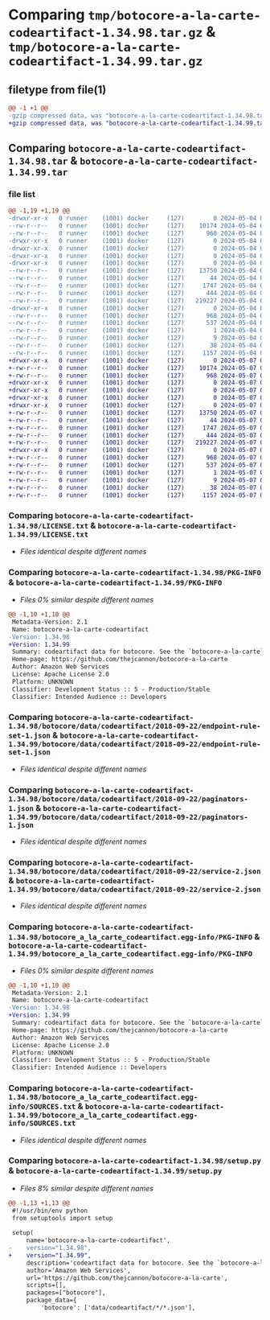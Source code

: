 # Comparing `tmp/botocore-a-la-carte-codeartifact-1.34.98.tar.gz` & `tmp/botocore-a-la-carte-codeartifact-1.34.99.tar.gz`

## filetype from file(1)

```diff
@@ -1 +1 @@
-gzip compressed data, was "botocore-a-la-carte-codeartifact-1.34.98.tar", last modified: Sat May  4 01:01:21 2024, max compression
+gzip compressed data, was "botocore-a-la-carte-codeartifact-1.34.99.tar", last modified: Tue May  7 01:02:23 2024, max compression
```

## Comparing `botocore-a-la-carte-codeartifact-1.34.98.tar` & `botocore-a-la-carte-codeartifact-1.34.99.tar`

### file list

```diff
@@ -1,19 +1,19 @@
-drwxr-xr-x   0 runner    (1001) docker     (127)        0 2024-05-04 01:01:21.286092 botocore-a-la-carte-codeartifact-1.34.98/
--rw-r--r--   0 runner    (1001) docker     (127)    10174 2024-05-04 01:01:21.000000 botocore-a-la-carte-codeartifact-1.34.98/LICENSE.txt
--rw-r--r--   0 runner    (1001) docker     (127)      968 2024-05-04 01:01:21.286092 botocore-a-la-carte-codeartifact-1.34.98/PKG-INFO
-drwxr-xr-x   0 runner    (1001) docker     (127)        0 2024-05-04 01:01:21.286092 botocore-a-la-carte-codeartifact-1.34.98/botocore/
-drwxr-xr-x   0 runner    (1001) docker     (127)        0 2024-05-04 01:01:21.286092 botocore-a-la-carte-codeartifact-1.34.98/botocore/data/
-drwxr-xr-x   0 runner    (1001) docker     (127)        0 2024-05-04 01:01:21.286092 botocore-a-la-carte-codeartifact-1.34.98/botocore/data/codeartifact/
-drwxr-xr-x   0 runner    (1001) docker     (127)        0 2024-05-04 01:01:21.286092 botocore-a-la-carte-codeartifact-1.34.98/botocore/data/codeartifact/2018-09-22/
--rw-r--r--   0 runner    (1001) docker     (127)    13750 2024-05-04 01:01:11.000000 botocore-a-la-carte-codeartifact-1.34.98/botocore/data/codeartifact/2018-09-22/endpoint-rule-set-1.json
--rw-r--r--   0 runner    (1001) docker     (127)       44 2024-05-04 01:01:11.000000 botocore-a-la-carte-codeartifact-1.34.98/botocore/data/codeartifact/2018-09-22/examples-1.json
--rw-r--r--   0 runner    (1001) docker     (127)     1747 2024-05-04 01:01:11.000000 botocore-a-la-carte-codeartifact-1.34.98/botocore/data/codeartifact/2018-09-22/paginators-1.json
--rw-r--r--   0 runner    (1001) docker     (127)      444 2024-05-04 01:01:11.000000 botocore-a-la-carte-codeartifact-1.34.98/botocore/data/codeartifact/2018-09-22/paginators-1.sdk-extras.json
--rw-r--r--   0 runner    (1001) docker     (127)   219227 2024-05-04 01:01:11.000000 botocore-a-la-carte-codeartifact-1.34.98/botocore/data/codeartifact/2018-09-22/service-2.json
-drwxr-xr-x   0 runner    (1001) docker     (127)        0 2024-05-04 01:01:21.286092 botocore-a-la-carte-codeartifact-1.34.98/botocore_a_la_carte_codeartifact.egg-info/
--rw-r--r--   0 runner    (1001) docker     (127)      968 2024-05-04 01:01:21.000000 botocore-a-la-carte-codeartifact-1.34.98/botocore_a_la_carte_codeartifact.egg-info/PKG-INFO
--rw-r--r--   0 runner    (1001) docker     (127)      537 2024-05-04 01:01:21.000000 botocore-a-la-carte-codeartifact-1.34.98/botocore_a_la_carte_codeartifact.egg-info/SOURCES.txt
--rw-r--r--   0 runner    (1001) docker     (127)        1 2024-05-04 01:01:21.000000 botocore-a-la-carte-codeartifact-1.34.98/botocore_a_la_carte_codeartifact.egg-info/dependency_links.txt
--rw-r--r--   0 runner    (1001) docker     (127)        9 2024-05-04 01:01:21.000000 botocore-a-la-carte-codeartifact-1.34.98/botocore_a_la_carte_codeartifact.egg-info/top_level.txt
--rw-r--r--   0 runner    (1001) docker     (127)       38 2024-05-04 01:01:21.286092 botocore-a-la-carte-codeartifact-1.34.98/setup.cfg
--rw-r--r--   0 runner    (1001) docker     (127)     1157 2024-05-04 01:01:21.000000 botocore-a-la-carte-codeartifact-1.34.98/setup.py
+drwxr-xr-x   0 runner    (1001) docker     (127)        0 2024-05-07 01:02:23.364102 botocore-a-la-carte-codeartifact-1.34.99/
+-rw-r--r--   0 runner    (1001) docker     (127)    10174 2024-05-07 01:02:23.000000 botocore-a-la-carte-codeartifact-1.34.99/LICENSE.txt
+-rw-r--r--   0 runner    (1001) docker     (127)      968 2024-05-07 01:02:23.364102 botocore-a-la-carte-codeartifact-1.34.99/PKG-INFO
+drwxr-xr-x   0 runner    (1001) docker     (127)        0 2024-05-07 01:02:23.360102 botocore-a-la-carte-codeartifact-1.34.99/botocore/
+drwxr-xr-x   0 runner    (1001) docker     (127)        0 2024-05-07 01:02:23.360102 botocore-a-la-carte-codeartifact-1.34.99/botocore/data/
+drwxr-xr-x   0 runner    (1001) docker     (127)        0 2024-05-07 01:02:23.360102 botocore-a-la-carte-codeartifact-1.34.99/botocore/data/codeartifact/
+drwxr-xr-x   0 runner    (1001) docker     (127)        0 2024-05-07 01:02:23.364102 botocore-a-la-carte-codeartifact-1.34.99/botocore/data/codeartifact/2018-09-22/
+-rw-r--r--   0 runner    (1001) docker     (127)    13750 2024-05-07 01:02:10.000000 botocore-a-la-carte-codeartifact-1.34.99/botocore/data/codeartifact/2018-09-22/endpoint-rule-set-1.json
+-rw-r--r--   0 runner    (1001) docker     (127)       44 2024-05-07 01:02:10.000000 botocore-a-la-carte-codeartifact-1.34.99/botocore/data/codeartifact/2018-09-22/examples-1.json
+-rw-r--r--   0 runner    (1001) docker     (127)     1747 2024-05-07 01:02:10.000000 botocore-a-la-carte-codeartifact-1.34.99/botocore/data/codeartifact/2018-09-22/paginators-1.json
+-rw-r--r--   0 runner    (1001) docker     (127)      444 2024-05-07 01:02:10.000000 botocore-a-la-carte-codeartifact-1.34.99/botocore/data/codeartifact/2018-09-22/paginators-1.sdk-extras.json
+-rw-r--r--   0 runner    (1001) docker     (127)   219227 2024-05-07 01:02:10.000000 botocore-a-la-carte-codeartifact-1.34.99/botocore/data/codeartifact/2018-09-22/service-2.json
+drwxr-xr-x   0 runner    (1001) docker     (127)        0 2024-05-07 01:02:23.364102 botocore-a-la-carte-codeartifact-1.34.99/botocore_a_la_carte_codeartifact.egg-info/
+-rw-r--r--   0 runner    (1001) docker     (127)      968 2024-05-07 01:02:23.000000 botocore-a-la-carte-codeartifact-1.34.99/botocore_a_la_carte_codeartifact.egg-info/PKG-INFO
+-rw-r--r--   0 runner    (1001) docker     (127)      537 2024-05-07 01:02:23.000000 botocore-a-la-carte-codeartifact-1.34.99/botocore_a_la_carte_codeartifact.egg-info/SOURCES.txt
+-rw-r--r--   0 runner    (1001) docker     (127)        1 2024-05-07 01:02:23.000000 botocore-a-la-carte-codeartifact-1.34.99/botocore_a_la_carte_codeartifact.egg-info/dependency_links.txt
+-rw-r--r--   0 runner    (1001) docker     (127)        9 2024-05-07 01:02:23.000000 botocore-a-la-carte-codeartifact-1.34.99/botocore_a_la_carte_codeartifact.egg-info/top_level.txt
+-rw-r--r--   0 runner    (1001) docker     (127)       38 2024-05-07 01:02:23.364102 botocore-a-la-carte-codeartifact-1.34.99/setup.cfg
+-rw-r--r--   0 runner    (1001) docker     (127)     1157 2024-05-07 01:02:23.000000 botocore-a-la-carte-codeartifact-1.34.99/setup.py
```

### Comparing `botocore-a-la-carte-codeartifact-1.34.98/LICENSE.txt` & `botocore-a-la-carte-codeartifact-1.34.99/LICENSE.txt`

 * *Files identical despite different names*

### Comparing `botocore-a-la-carte-codeartifact-1.34.98/PKG-INFO` & `botocore-a-la-carte-codeartifact-1.34.99/PKG-INFO`

 * *Files 0% similar despite different names*

```diff
@@ -1,10 +1,10 @@
 Metadata-Version: 2.1
 Name: botocore-a-la-carte-codeartifact
-Version: 1.34.98
+Version: 1.34.99
 Summary: codeartifact data for botocore. See the `botocore-a-la-carte` package for more info.
 Home-page: https://github.com/thejcannon/botocore-a-la-carte
 Author: Amazon Web Services
 License: Apache License 2.0
 Platform: UNKNOWN
 Classifier: Development Status :: 5 - Production/Stable
 Classifier: Intended Audience :: Developers
```

### Comparing `botocore-a-la-carte-codeartifact-1.34.98/botocore/data/codeartifact/2018-09-22/endpoint-rule-set-1.json` & `botocore-a-la-carte-codeartifact-1.34.99/botocore/data/codeartifact/2018-09-22/endpoint-rule-set-1.json`

 * *Files identical despite different names*

### Comparing `botocore-a-la-carte-codeartifact-1.34.98/botocore/data/codeartifact/2018-09-22/paginators-1.json` & `botocore-a-la-carte-codeartifact-1.34.99/botocore/data/codeartifact/2018-09-22/paginators-1.json`

 * *Files identical despite different names*

### Comparing `botocore-a-la-carte-codeartifact-1.34.98/botocore/data/codeartifact/2018-09-22/service-2.json` & `botocore-a-la-carte-codeartifact-1.34.99/botocore/data/codeartifact/2018-09-22/service-2.json`

 * *Files identical despite different names*

### Comparing `botocore-a-la-carte-codeartifact-1.34.98/botocore_a_la_carte_codeartifact.egg-info/PKG-INFO` & `botocore-a-la-carte-codeartifact-1.34.99/botocore_a_la_carte_codeartifact.egg-info/PKG-INFO`

 * *Files 0% similar despite different names*

```diff
@@ -1,10 +1,10 @@
 Metadata-Version: 2.1
 Name: botocore-a-la-carte-codeartifact
-Version: 1.34.98
+Version: 1.34.99
 Summary: codeartifact data for botocore. See the `botocore-a-la-carte` package for more info.
 Home-page: https://github.com/thejcannon/botocore-a-la-carte
 Author: Amazon Web Services
 License: Apache License 2.0
 Platform: UNKNOWN
 Classifier: Development Status :: 5 - Production/Stable
 Classifier: Intended Audience :: Developers
```

### Comparing `botocore-a-la-carte-codeartifact-1.34.98/botocore_a_la_carte_codeartifact.egg-info/SOURCES.txt` & `botocore-a-la-carte-codeartifact-1.34.99/botocore_a_la_carte_codeartifact.egg-info/SOURCES.txt`

 * *Files identical despite different names*

### Comparing `botocore-a-la-carte-codeartifact-1.34.98/setup.py` & `botocore-a-la-carte-codeartifact-1.34.99/setup.py`

 * *Files 8% similar despite different names*

```diff
@@ -1,13 +1,13 @@
 #!/usr/bin/env python
 from setuptools import setup
 
 setup(
     name='botocore-a-la-carte-codeartifact',
-    version="1.34.98",
+    version="1.34.99",
     description='codeartifact data for botocore. See the `botocore-a-la-carte` package for more info.',
     author='Amazon Web Services',
     url='https://github.com/thejcannon/botocore-a-la-carte',
     scripts=[],
     packages=["botocore"],
     package_data={
         'botocore': ['data/codeartifact/*/*.json'],
```

